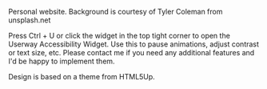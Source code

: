 Personal website. Background is courtesy of Tyler Coleman from unsplash.net

Press Ctrl + U or click the widget in the top tight corner to open the Userway Accessibility Widget. Use this to pause animations, adjust contrast or text size, etc. Please contact me if you need any additional features and I'd be happy to implement them.

Design is based on a theme from HTML5Up.
